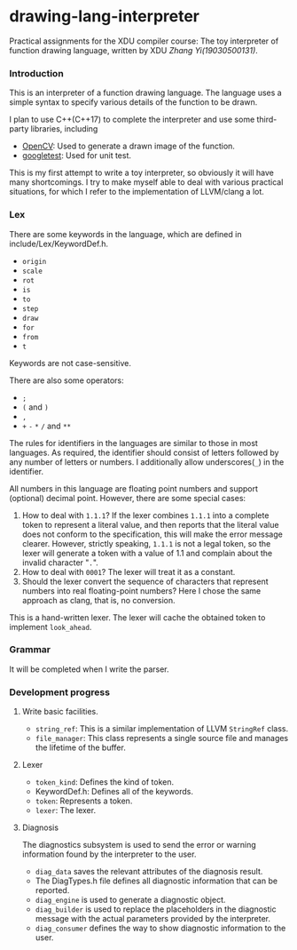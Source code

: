 # drawing-lang-interpreter
Practical assignments for the XDU compiler course: 
The toy interpreter of function drawing language, 
written by XDU *Zhang Yi(19030500131)*.

### Introduction
This is an interpreter of a function drawing language. 
The language uses a simple syntax to specify various 
details of the function to be drawn.

I plan to use C++(C++17) to complete the interpreter and use 
some third-party libraries, including
+ [OpenCV](https://github.com/opencv/opencv): Used to generate a drawn image of the function.
+ [googletest](https://github.com/google/googletest): Used for unit test.

This is my first attempt to write a toy interpreter, 
so obviously it will have many shortcomings. I try to 
make myself able to deal with various practical 
situations, for which I refer to the implementation of 
LLVM/clang a lot.

### Lex

There are some keywords in the language, which are defined in include/Lex/KeywordDef.h.

+ `origin`
+ `scale`
+ `rot`
+ `is`
+ `to`
+ `step`
+ `draw`
+ `for`
+ `from`
+ `t`

Keywords are not case-sensitive.

There are also some operators:

+ `;`
+ `(` and `)`
+ `,`
+ `+` `-` `*` `/` and `**`

The rules for identifiers in the languages are similar to 
those in most languages. As required, the identifier should 
consist of letters followed by any number of letters or numbers.
I additionally allow underscores(`_`) in the identifier.

All numbers in this language are floating point numbers and support 
(optional) decimal point. However, there are some special cases:

1. How to deal with `1.1.1`? If the lexer combines `1.1.1` into a 
complete token to represent a literal value, and then reports that 
the literal value does not conform to the specification, this will 
make the error message clearer. However, strictly speaking, `1.1.1`
is not a legal token, so the lexer will generate a token with a 
value of 1.1 and complain about the invalid character "`.`".
2. How to deal with `0001`? The lexer will treat it as a constant.
3. Should the lexer convert the sequence of characters that represent 
numbers into real floating-point numbers? Here I chose the same approach 
as clang, that is, no conversion.

This is a hand-written lexer. The lexer will cache the obtained 
token to implement `look_ahead`.

### Grammar
It will be completed when I write the parser.

### Development progress
1. Write basic facilities.
   + `string_ref`: This is a similar implementation 
   of LLVM `StringRef` class.
   + `file_manager`: This class represents a single 
   source file and manages the lifetime of the buffer.
2. Lexer
   + `token_kind`: Defines the kind of token. 
   + KeywordDef.h: Defines all of the keywords.
   + `token`: Represents a token.
   + `lexer`: The lexer.
3. Diagnosis

   The diagnostics subsystem is used to send the error 
or warning information found by the interpreter to the user.
   + `diag_data` saves the relevant attributes of the diagnosis result.
   + The DiagTypes.h file defines all diagnostic information that can be reported.
   + `diag_engine` is used to generate a diagnostic object.
   + `diag_builder` is used to replace the placeholders in the diagnostic message with the 
   actual parameters provided by the interpreter.
   + `diag_consumer` defines the way to show diagnostic information to the user.


